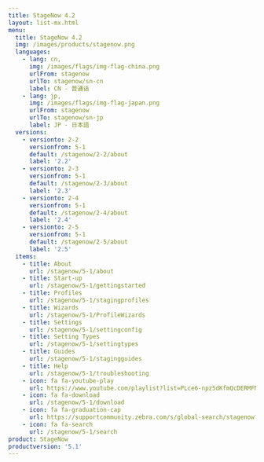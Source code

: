 ```yaml
---
title: StageNow 4.2
layout: list-mx.html
menu:
  title: StageNow 4.2
  img: /images/products/stagenow.png
  languages:
    - lang: cn,
      img: /images/flags/img-flag-china.png
      urlFrom: stagenow
      urlTo: stagenow/sn-cn
      label: CN - 普通话
    - lang: jp,
      img: /images/flags/img-flag-japan.png
      urlFrom: stagenow
      urlTo: stagenow/sn-jp
      label: JP - 日本語
  versions:
    - versionto: 2-2
      versionfrom: 5-1
      default: /stagenow/2-2/about
      label: '2.2'
    - versionto: 2-3
      versionfrom: 5-1
      default: /stagenow/2-3/about
      label: '2.3'
    - versionto: 2-4
      versionfrom: 5-1
      default: /stagenow/2-4/about
      label: '2.4'
    - versionto: 2-5
      versionfrom: 5-1
      default: /stagenow/2-5/about
      label: '2.5'
  items:
    - title: About
      url: /stagenow/5-1/about
    - title: Start-up
      url: /stagenow/5-1/gettingstarted
    - title: Profiles
      url: /stagenow/5-1/stagingprofiles
    - title: Wizards
      url: /stagenow/5-1/ProfileWizards
    - title: Settings
      url: /stagenow/5-1/settingconfig
    - title: Setting Types
      url: /stagenow/5-1/settingtypes
    - title: Guides
      url: /stagenow/5-1/stagingguides
    - title: Help
      url: /stagenow/5-1/troubleshooting
    - icon: fa fa-youtube-play
      url: https://www.youtube.com/playlist?list=PLce6-npz5dKfmQcDERMFNiOeZrVAEJtXH    
    - icon: fa fa-download
      url: /stagenow/5-1/download    
    - icon: fa fa-graduation-cap
      url: https://supportcommunity.zebra.com/s/global-search/stagenow?language=en_US
    - icon: fa fa-search
      url: /stagenow/5-1/search
product: StageNow
productversion: '5.1'
---
```


<!-- 11/16/20 - narrowing the tab menus so they don't cause wrapping
  1. changed "Troubleshooting" tab to "Help"
  2. removed the "Install" tab (and added a link to install in Start page 

      - title: Install
      url: /stagenow/5-1/installing

 -->